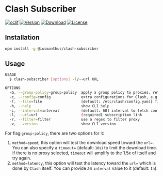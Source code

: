 # Clash Subscriber

[![oclif](https://img.shields.io/badge/cli-oclif-brightgreen.svg)](https://oclif.io)
[![Version](https://img.shields.io/npm/v/@iosmanthus/clash-subscriber)](https://npmjs.org/package/iosmanthus/clash-subscriber)
[![Download](https://img.shields.io/npm/dw/@iosmanthus/clash-subscriber)](https://www.npmjs.com/package/@iosmanthus/clash-subscriber)
[![License](https://img.shields.io/npm/l/@iosmanthus/clash-subscriber)](https://github.com/iosmanthus/clash-subscriber/blob/master/package.json)

## Installation

```sh
npm install -g @iosmanthus/clash-subscriber
```

## Usage

```sh
USAGE
  $ clash-subscriber [options] -l/--url URL

OPTIONS
  -G, --group-policy=group-policy  apply a group policy to proxies, retain only one proxy group and match rule
  -c, --config=config              extra configurations for Clash, e.g. port=1081 socks-port=1080 allow-lan:false
  -f, --file=file                  [default: /etc/clash/config.yaml] file to save the configuration
  -h, --help                       show CLI help
  -i, --interval=interval          [default: 60] interval to fetch configuration, in minutes
  -l, --url=url                    (required) subscription link
  -r, --filter=filter              use a regex to filter proxy
  -v, --version                    show CLI version
```

For flag `group-policy`, there are two options for it:

1. `method=speed`, this option will test the download speed toward the `url=`. You can also specify a `timeout=` (default: `10s`) to limit the download time. If there is no proxy selected, `timeout` will amplify to the 1.5x of itself and try again.
2. `method=latency`, this option will test the latency toward the `url=` which is done by `Clash` itself. You can provide an `interval` value to it (default: `1h`).
